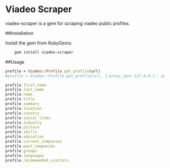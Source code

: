 Viadeo Scraper
================

viadeo-scraper is a gem for scraping viadeo public profiles.


##Installation

Install the gem from RubyGems:

```ruby
    gem install viadeo-scraper
```

##Usage

```ruby
profile = Viadeo::Profile.get_profile(url)
#profile = Viadeo::Profile.get_profile(url, {:proxy_ip=>'127.0.0.1',:proxy_port=>'3128'})

profile.first_name
profile.last_name
profile.name
profile.title
profile.summary
profile.location
profile.country
profile.social_links
profile.industry
profile.picture
profile.skills
profile.education
profile.current_companies
profile.past_companies
profile.groups
profile.languages
profile.recommended_visitors
```
